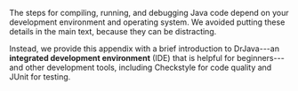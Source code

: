 The steps for compiling, running, and debugging Java code depend on your development environment and operating system. We avoided putting these details in the main text, because they can be distracting.

Instead, we provide this appendix with a brief introduction to DrJava---an **integrated development environment** (IDE) that is helpful for beginners---and other development tools, including Checkstyle for code quality and JUnit for testing.